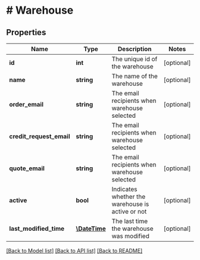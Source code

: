 # # Warehouse

## Properties

Name | Type | Description | Notes
------------ | ------------- | ------------- | -------------
**id** | **int** | The unique id of the warehouse | [optional]
**name** | **string** | The name of the warehouse | [optional]
**order_email** | **string** | The email recipients when warehouse selected | [optional]
**credit_request_email** | **string** | The email recipients when warehouse selected | [optional]
**quote_email** | **string** | The email recipients when warehouse selected | [optional]
**active** | **bool** | Indicates whether the warehouse is active or not | [optional]
**last_modified_time** | [**\DateTime**](\DateTime.md) | The last time the warehouse was modified | [optional]

[[Back to Model list]](../../README.md#models) [[Back to API list]](../../README.md#endpoints) [[Back to README]](../../README.md)
